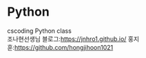 # Python
cscoding Python class
<br>
조나현선생님 블로그:https://jnhro1.github.io/
홍지훈:https://github.com/hongjihoon1021
